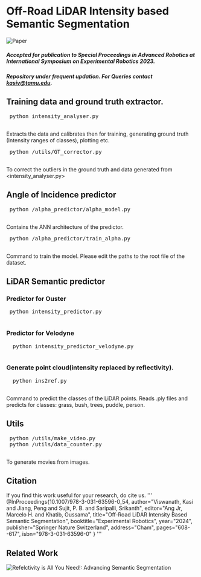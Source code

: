 # Off-Road LiDAR Intensity based Semantic Segmentation
![Paper](https://arxiv.org/abs/2401.01439)
##### Accepted for publication to Special Proceedings in Advanced Robotics at International Symposium on Experimental Robotics 2023.
##### Repository under frequent updation. For Queries contact kasiv@tamu.edu.
 ## Training data and ground truth extractor.
 <pre>
 python intensity_analyser.py
 </pre>
 Extracts the data and calibrates then for training, generating ground truth (Intensity ranges of classes), plotting etc.
 
 <pre>
 python /utils/GT_corrector.py
 </pre>
 To correct the outliers in the ground truth and data generated from <intensity_analyser.py>
 ## Angle of Incidence predictor
 
 <pre>
 python /alpha_predictor/alpha_model.py
 </pre>
 Contains the ANN architecture of the predictor.
 
 <pre>
 python /alpha_predictor/train_alpha.py
 </pre>
 Command to train the model. Please edit the paths to the root file of the dataset.
 
 ## LiDAR Semantic predictor
 ### Predictor for Ouster
 <pre>
 python intensity_predictor.py
 </pre>
 ### Predictor for Velodyne
 <pre>
  python intensity_predictor_velodyne.py
 </pre>
 ### Generate point cloud(intensity replaced by reflectivity). 
 <pre>
  python ins2ref.py
 </pre>
 
 Command to predict the classes of the LiDAR points. Reads .ply files and predicts for classes: grass, bush, trees, puddle, person.
 
 ## Utils
 <pre>
 python /utils/make_video.py
 python /utils/data_counter.py
 </pre>
 To generate movies from images.
## Citation
If you find this work useful for your research, do cite us.
'''
@InProceedings{10.1007/978-3-031-63596-0_54,
author="Viswanath, Kasi
and Jiang, Peng
and Sujit, P. B.
and Saripalli, Srikanth",
editor="Ang Jr, Marcelo H.
and Khatib, Oussama",
title="Off-Road LiDAR Intensity Based Semantic Segmentation",
booktitle="Experimental Robotics",
year="2024",
publisher="Springer Nature Switzerland",
address="Cham",
pages="608--617",
isbn="978-3-031-63596-0"
}
'''
## Related Work
![Refelctivity is All You Need!: Advancing Semantic Segmentation](https://github.com/unmannedlab/LiDAR-reflectivity-segmentation)
